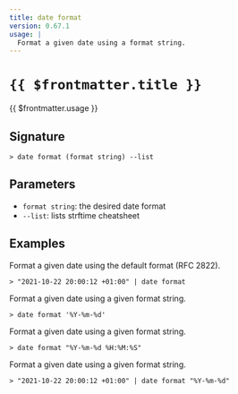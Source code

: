 ```yaml
---
title: date format
version: 0.67.1
usage: |
  Format a given date using a format string.
---
```


# <code>{{ $frontmatter.title }}</code>

<div style='white-space: pre-wrap;'>{{ $frontmatter.usage }}</div>

## Signature

```> date format (format string) --list```

## Parameters

 -  `format string`: the desired date format
 -  `--list`: lists strftime cheatsheet

## Examples

Format a given date using the default format (RFC 2822).
```shell
> "2021-10-22 20:00:12 +01:00" | date format
```

Format a given date using a given format string.
```shell
> date format '%Y-%m-%d'
```

Format a given date using a given format string.
```shell
> date format "%Y-%m-%d %H:%M:%S"
```

Format a given date using a given format string.
```shell
> "2021-10-22 20:00:12 +01:00" | date format "%Y-%m-%d"
```
